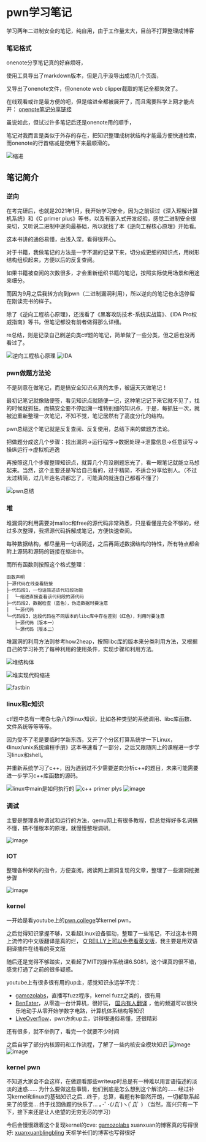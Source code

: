 # pwn学习笔记
学习两年二进制安全的笔记，纯自用，由于工作量太大，目前不打算整理成博客
### 笔记格式
onenote分享笔记真的好麻烦呀，

使用工具导出了markdown版本，但是几乎没导出成功几个页面，

又导出了onenote文件，但onenote web clipper截取的笔记全都失效了。

在线观看或许是最方便的吧，但是缩进全都被展开了，而且需要科学上网才能点开：
[onenote笔记分享链接](https://1drv.ms/u/s!ApULe54GghWNrWFFPlZIYfoEZMm3?e=0rJFQ7)

虽说如此，但试过许多笔记后还是onenote用的顺手，

笔记对我而言是类似于外存的存在，把知识整理成树状结构才能最方便快速检索，而onenote的行首缩减是使用下来最顺滑的。

![缩进](https://user-images.githubusercontent.com/39674475/223334141-f361c6a4-27d0-4cf6-ac03-2e471a28910e.gif)

## 笔记简介
### 逆向

在考完研后，也就是2021年1月，我开始学习安全，因为之前读过《深入理解计算机系统》和《C primer plus》等书，以及有嵌入式开发经验，感觉二进制安全很亲切，又听说二进制中逆向最基础，所以就找了本《逆向工程核心原理》开始看。

这本书讲的通俗易懂，由浅入深，看得很开心。

对于书籍，我做笔记的方法是一字不漏的记录下来，切分成更细的知识点，用树形结构组织起来，方便以后的反复查阅。

如果书籍被查阅的次数很多，才会重新组织书籍的笔记，按照实际使用场景和用途来细分。

而因为9月之后我转方向到pwn（二进制漏洞利用），所以逆向的笔记也永远停留在刚读完书的样子。

除了《逆向工程核心原理》，还浅看了《黑客攻防技术-系统实战篇》、《IDA Pro权威指南》等书，但笔记都没有前者做得那么详细。

re总结，则是记录自己刷逆向类ctf题的笔记，简单做了一些分类，但之后也没再看过了。

![逆向工程核心原理](https://user-images.githubusercontent.com/39674475/223420322-9f2d359c-33c3-46db-ac96-58bfebded789.png)
![IDA](https://github.com/dontminddontmind/onenote_pwn/assets/39674475/535e8a5d-9407-4be8-9151-bca752bf315c)

### pwn做题方法论

不是刻意在做笔记，而是搞安全知识点真的太多，被逼天天做笔记！

最初记笔记就像贴便签，看见知识点就随便一记，这种笔记记下来它就不见了，找的时候就抓狂。而搞安全要不停回溯一堆特别细的知识点，于是，每抓狂一次，就被迫重新整理一次笔记，不知不觉，笔记居然有了高度分化的结构。

pwn总结这个笔记就是反复查阅、反复使用，总结下来的做题方法论。

把做题分成这几个步骤：找出漏洞->运行程序->数据处理->泄露信息->任意读写->操纵运行->虚拟机逃逸

再按照这几个步骤整理知识点，就算几个月没刷题忘光了，看一眼笔记就能立马想起来。当然，这个主要还是写给自己看的，过于精简，不适合分享给别人。（不过太过精简，过几年连名词都忘了，可能真的就连自己都看不懂了）

![pwn总结](https://user-images.githubusercontent.com/39674475/223364607-3329ed8e-e66d-4a2e-b0f5-7364f604625f.png)

### 堆
堆漏洞的利用需要对malloc和free的源代码非常熟悉，只是看懂是完全不够的，经过多次整理，我把源代码拆解成笔记，方便快速查阅。

每种数据结构，都尽量用一句话简述，之后再简述数据结构的特性，所有特点都会附上源码和源码的链接在缩进中。

而所有函数则按照这个格式整理：

```
函数声明
├─源代码在线查看链接
├─代码段1，一句话简述该代码段功能
│  └─缩进直接查看该代码段的源代码
├─代码段2，数据检查（蓝色），伪造数据时要注意
│  └─源代码
└─代码段3，这段代码在不同版本的libc库中存在差别（红色），利用时要注意
   ├─源代码（版本一）
   └─源代码（版本二）
```

堆漏洞的利用方法则参考how2heap，按照libc库的版本来分类利用方法，又根据自己的学习补充了每种利用的使用条件，实现步骤和利用方法。

![堆结构体](https://user-images.githubusercontent.com/39674475/223364276-1cf7b474-395f-40c8-85d5-e700870e9aec.png)

![堆实现代码缩进](https://user-images.githubusercontent.com/39674475/223373055-7521a134-abff-4081-a333-138a80521fec.gif)

![fastbin](https://user-images.githubusercontent.com/39674475/223366595-449e65e0-68ad-4109-8754-e0d8b9fc6997.png)

### linux和c知识

ctf题中总有一堆杂七杂八的linux知识，比如各种类型的系统调用、libc库函数、文件系统等等等等。

因为受不了老是要临时学新东西，又开了个分区打算系统学一下Linux，《linux/unix系统编程手册》这本书速看了一部分，之后又跟随网上的课程进一步学习linux和shell。

并重新系统学习了c++，因为遇到过不少需要逆向分析c++的题目，未来可能需要进一步学习c++库函数的源码。

![linux中main是如何执行的](https://user-images.githubusercontent.com/39674475/223422134-bac80f3c-2684-4c93-bb04-166eea916059.png)
![c++ primer plys](https://github.com/dontminddontmind/onenote_pwn/assets/39674475/ecfc7a54-c9ee-4801-9e16-78bdfa4ec923)
![image](https://github.com/dontminddontmind/onenote_pwn/assets/39674475/965079f4-5ad7-4d15-bc9b-432bd500efea)


### 调试
主要是整理各种调试和运行的方法，qemu网上有很多教程，但总觉得好多名词搞不懂，搞不懂根本的原理，就慢慢整理调研。

![image](https://user-images.githubusercontent.com/39674475/223426832-5f49a83d-cc63-4692-95e7-09b4ad5bca76.png)

### IOT
整理各种架构的指令，方便查阅，阅读网上漏洞复现的文章，整理了一些漏洞挖掘步骤

![image](https://user-images.githubusercontent.com/39674475/223427476-4d4db5e3-b338-4dd5-8503-439b11863976.png)

### kernel
一开始是看youtube上的[pwn.college](https://www.youtube.com/@pwncollege)学kernel pwn，

之后觉得知识掌握不够，又看起Linux设备驱动，整理了一些笔记，不过这本书网上流传的中文版翻译是真的烂， [O'REILLY上可以免费看英文版](https://www.oreilly.com/library/view/linux-device-drivers/0596005903/)，我主要是用双语翻译插件在线看的英文版

随后还是觉得不够踏实，又看起了MIT的操作系统课6.S081，这个课真的很不错，感觉打通了之前的很多疑惑。

youtube上有很多很有用的up主，感觉知识永远学不完：

* [gamozolabs](https://www.youtube.com/@gamozolabs)，直播写fuzz程序，kernel fuzz之类的，很有用
* [BenEater](https://www.youtube.com/@BenEater)，从零造一台计算机，很好玩， [国内有人翻译](https://space.bilibili.com/413461202/) ，他的频道可以很快乐地动手从零开始学数字电路，计算机体系结构等知识
* [LiveOverflow](https://www.youtube.com/@LiveOverflow)，pwn方向up主，讲得很通俗易懂，还很精彩

还有很多，就不举例了，看完一个就要不少时间

之后自学了部分内核源码和工作流程，了解了一些内核安全模块知识
![image](https://github.com/dontminddontmind/onenote_pwn/assets/39674475/976206af-c3f0-443c-ba66-3b25fc975c8e)
![image](https://github.com/dontminddontmind/onenote_pwn/assets/39674475/fc6ce397-ee1e-434a-8e1a-67dc4b5c36e1)

### kernel pwn
不知道大家会不会这样，在做题看那些writeup时总是有一种难以用言语描述的淡淡的迷惑......
为什么要做这些事情，他们到底是怎么想到这个解法的......
经过补习kernel和linux的基础知识之后...终于，总算，看题有种豁然开朗，一切都联系起来了的感觉...
终于找回做题的快乐了...
｡･ﾟ･(ﾉД`)ヽ(ﾟДﾟ )
（当然，高兴只有一下下，接下来还是让人绝望的无穷无尽的学习）

今后会慢慢跟着这个复现kernel的cve: [gamozolabs](https://github.com/bsauce/kernel-security-learning)
xuanxuan的博客真的写得很好: [xuanxuanblingbling](https://xuanxuanblingbling.github.io/)
天枢学长们的博客也写得很好


